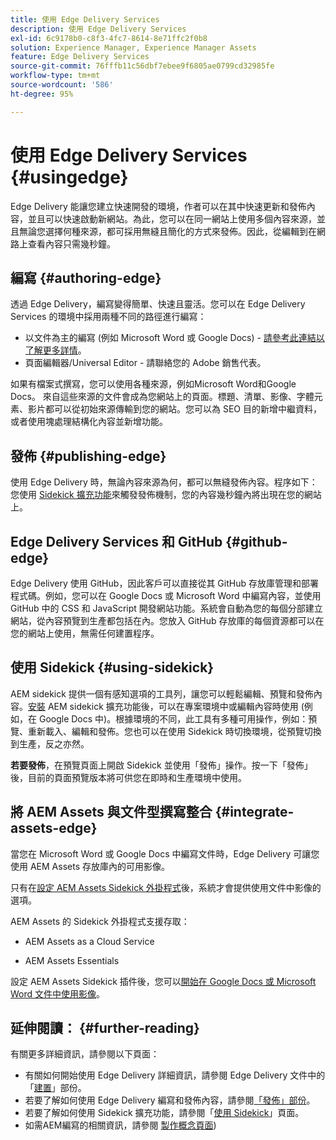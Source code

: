 ```yaml
---
title: 使用 Edge Delivery Services
description: 使用 Edge Delivery Services
exl-id: 6c9178b0-c8f3-4fc7-8614-8e71ffc2f0b8
solution: Experience Manager, Experience Manager Assets
feature: Edge Delivery Services
source-git-commit: 76fffb11c56dbf7ebee9f6805ae0799cd32985fe
workflow-type: tm+mt
source-wordcount: '586'
ht-degree: 95%

---
```


# 使用 Edge Delivery Services {#usingedge}

Edge Delivery 能讓您建立快速開發的環境，作者可以在其中快速更新和發佈內容，並且可以快速啟動新網站。為此，您可以在同一網站上使用多個內容來源，並且無論您選擇何種來源，都可採用無縫且簡化的方式來發佈。因此，從編輯到在網路上查看內容只需幾秒鐘。

## 編寫 {#authoring-edge}

透過 Edge Delivery，編寫變得簡單、快速且靈活。您可以在 Edge Delivery Services 的環境中採用兩種不同的路徑進行編寫：

* 以文件為主的編寫 (例如 Microsoft Word 或 Google Docs) - [請參考此連結以了解更多詳情](https://www.hlx.live/docs/authoring)。
* 頁面編輯器/Universal Editor - 請聯絡您的 Adobe 銷售代表。

如果有檔案式撰寫，您可以使用各種來源，例如Microsoft Word和Google Docs。 來自這些來源的文件會成為您網站上的頁面。標題、清單、影像、字體元素、影片都可以從初始來源傳輸到您的網站。您可以為 SEO 目的新增中繼資料，或者使用塊處理結構化內容並新增功能。

## 發佈 {#publishing-edge}

使用 Edge Delivery 時，無論內容來源為何，都可以無縫發佈內容。程序如下：您使用 [Sidekick 擴充功能](#using-sidekick)來觸發發佈機制，您的內容幾秒鐘內將出現在您的網站上。

## Edge Delivery Services 和 GitHub {#github-edge}

Edge Delivery 使用 GitHub，因此客戶可以直接從其 GitHub 存放庫管理和部署程式碼。例如，您可以在 Google Docs 或 Microsoft Word 中編寫內容，並使用 GitHub 中的 CSS 和 JavaScript 開發網站功能。系統會自動為您的每個分部建立網站，從內容預覽到生產都包括在內。您放入 GitHub 存放庫的每個資源都可以在您的網站上使用，無需任何建置程序。

## 使用 Sidekick {#using-sidekick}

AEM sidekick 提供一個有感知選項的工具列，讓您可以輕鬆編輯、預覽和發佈內容。[安裝](https://www.hlx.live/docs/sidekick-extension) AEM sidekick 擴充功能後，可以在專案環境中或編輯內容時使用 (例如，在 Google Docs 中)。根據環境的不同，此工具有多種可用操作，例如：預覽、重新載入、編輯和發佈。您也可以在使用 Sidekick 時切換環境，從預覽切換到生產，反之亦然。

**若要發佈**，在預覽頁面上開啟 Sidekick 並使用「發佈」操作。按一下「發佈」後，目前的頁面預覽版本將可供您在即時和生產環境中使用。

## 將 AEM Assets 與文件型撰寫整合 {#integrate-assets-edge}

當您在 Microsoft Word 或 Google Docs 中編寫文件時，Edge Delivery 可讓您使用 AEM Assets 存放庫內的可用影像。

只有在[設定 AEM Assets Sidekick 外掛程式](https://www.hlx.live/developer/configuring-aem-assets-sidekick-plugin)後，系統才會提供使用文件中影像的選項。

AEM Assets 的 Sidekick 外掛程式支援存取：

* AEM Assets as a Cloud Service 

* AEM Assets Essentials

設定 AEM Assets Sidekick 插件後，您可以[開始在 Google Docs 或 Microsoft Word 文件中使用影像](https://www.hlx.live/docs/aem-assets-sidekick-plugin)。

## 延伸閱讀： {#further-reading}

有關更多詳細資訊，請參閱以下頁面：

* 有關如何開始使用 Edge Delivery 詳細資訊，請參閱 Edge Delivery 文件中的「[建置](https://www.hlx.live/docs/#build)」部份。 
* 若要了解如何使用 Edge Delivery 編寫和發佈內容，請參閱[「發佈」部份](https://www.hlx.live/docs/authoring)。
* 若要了解如何使用 Sidekick 擴充功能，請參閱「[使用 Sidekick](https://www.hlx.live/docs/sidekick)」頁面。
* 如需AEM編寫的相關資訊，請參閱 [製作概念頁面](/help/sites-authoring/author.md))
